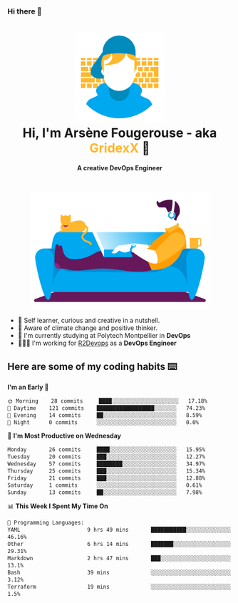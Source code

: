 ### Hi there 👋

<!--
**GridexX/gridexx** is a ✨ _special_ ✨ repository because its `README.md` (this file) appears on your GitHub profile.

Here are some ideas to get you started:

- 🔭 I’m currently working on ...
- 🌱 I’m currently learning ...
- 👯 I’m looking to collaborate on ...
- 🤔 I’m looking for help with ...
- 💬 Ask me about ...
- 📫 How to reach me: ...
- 😄 Pronouns: ...
- ⚡ Fun fact: ...
-->


<!-- Header -->
<h1 align="center">
  <img src="./images/user_profile.png" width="200">
  <br>
  Hi, I'm Arsène Fougerouse - aka <span style="color:#ffb72e">GridexX</span> 👋
</h1>


<p align="center">
  <b>A creative DevOps Engineer </b>
</p>
<br/>
<p align="center">
  <img src="./images/man_couch.png" width="400">
</p>

- 🎨 Self learner, curious and creative in a nutshell. 
- 🌱 Aware of climate change and positive thinker.
- 📕 I'm currently studying at Polytech Montpellier in **DevOps**
- 👨🏻‍💻 I'm working for [R2Devops](https://r2devops.io) as a **DevOps Engineer**


## Here are some of my coding habits ⌨️

<!-- Add a section about tech and Ops stack
  Like this one : https://github.com/Xanthus58#-tech-stack
-->
<!--START_SECTION:waka-->
**I'm an Early 🐤** 

```text
🌞 Morning    28 commits     ████░░░░░░░░░░░░░░░░░░░░░   17.18% 
🌆 Daytime    121 commits    ██████████████████░░░░░░░   74.23% 
🌃 Evening    14 commits     ██░░░░░░░░░░░░░░░░░░░░░░░   8.59% 
🌙 Night      0 commits      ░░░░░░░░░░░░░░░░░░░░░░░░░   0.0%

```
📅 **I'm Most Productive on Wednesday** 

```text
Monday       26 commits     ████░░░░░░░░░░░░░░░░░░░░░   15.95% 
Tuesday      20 commits     ███░░░░░░░░░░░░░░░░░░░░░░   12.27% 
Wednesday    57 commits     ████████░░░░░░░░░░░░░░░░░   34.97% 
Thursday     25 commits     ███░░░░░░░░░░░░░░░░░░░░░░   15.34% 
Friday       21 commits     ███░░░░░░░░░░░░░░░░░░░░░░   12.88% 
Saturday     1 commits      ░░░░░░░░░░░░░░░░░░░░░░░░░   0.61% 
Sunday       13 commits     ██░░░░░░░░░░░░░░░░░░░░░░░   7.98%

```


📊 **This Week I Spent My Time On** 

```text
💬 Programming Languages: 
YAML                     9 hrs 49 mins       ███████████░░░░░░░░░░░░░░   46.16% 
Other                    6 hrs 14 mins       ███████░░░░░░░░░░░░░░░░░░   29.31% 
Markdown                 2 hrs 47 mins       ███░░░░░░░░░░░░░░░░░░░░░░   13.1% 
Bash                     39 mins             ░░░░░░░░░░░░░░░░░░░░░░░░░   3.12% 
Terraform                19 mins             ░░░░░░░░░░░░░░░░░░░░░░░░░   1.5%

```


<!--END_SECTION:waka-->
